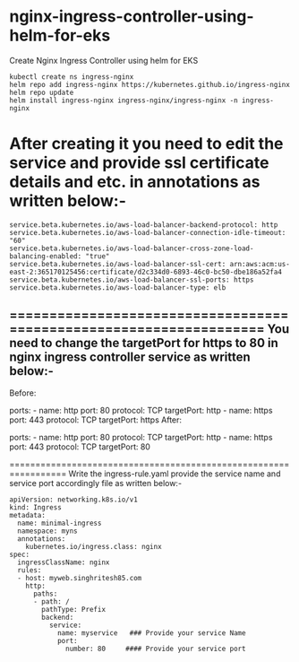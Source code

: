 # nginx-ingress-controller-using-helm-for-eks
Create Nginx Ingress Controller using helm for EKS
```
kubectl create ns ingress-nginx
helm repo add ingress-nginx https://kubernetes.github.io/ingress-nginx
helm repo update
helm install ingress-nginx ingress-nginx/ingress-nginx -n ingress-nginx
```

After creating it you need to edit the service and provide ssl certificate details and etc. in annotations as written below:- 
=================================================================
```
service.beta.kubernetes.io/aws-load-balancer-backend-protocol: http
service.beta.kubernetes.io/aws-load-balancer-connection-idle-timeout: "60"
service.beta.kubernetes.io/aws-load-balancer-cross-zone-load-balancing-enabled: "true"
service.beta.kubernetes.io/aws-load-balancer-ssl-cert: arn:aws:acm:us-east-2:365170125456:certificate/d2c334d0-6893-46c0-bc50-dbe186a52fa4
service.beta.kubernetes.io/aws-load-balancer-ssl-ports: https
service.beta.kubernetes.io/aws-load-balancer-type: elb
````

===================================================================
You need to change the targetPort for https to 80 in nginx ingress controller service as written below:-
-------------------------------------------------------------------------------------------------------------------------------
Before:

  ports:
    - name: http
      port: 80
      protocol: TCP
      targetPort: http
    - name: https
      port: 443
      protocol: TCP
      targetPort: https
After:

  ports:
    - name: http
      port: 80
      protocol: TCP
      targetPort: http
    - name: https
      port: 443
      protocol: TCP
      targetPort: 80


=================================================================
Write the ingress-rule.yaml provide the service name and service port accordingly file as written below:-

```
apiVersion: networking.k8s.io/v1
kind: Ingress
metadata:
  name: minimal-ingress
  namespace: myns
  annotations:
    kubernetes.io/ingress.class: nginx
spec:
  ingressClassName: nginx
  rules:
  - host: myweb.singhritesh85.com
    http:
      paths:
      - path: /
        pathType: Prefix
        backend:
          service:
            name: myservice   ### Provide your service Name
            port:
              number: 80     #### Provide your service port
```
